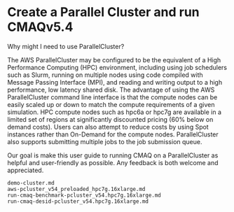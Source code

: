# Create a Parallel Cluster and run CMAQv5.4

Why might I need to use ParallelCluster? 

The AWS ParallelCluster may be configured to be the equivalent of a High Performance Computing (HPC) environment, including using job schedulers such as Slurm, running on multiple nodes using code compiled with Message Passing Interface (MPI), and reading and writing output to a high performance, low latency shared disk.  The advantage of using the AWS ParallelCluster command line interface is that the compute nodes can be easily scaled up or down to match the compute requirements of a given simulation. HPC compute nodes such as hpc6a or hpc7g are available in a limited set of regions at significantly discounted pricing (60% below on demand costs). Users can also attempt to reduce costs by using Spot instances rather than On-Demand for the compute nodes. ParallelCluster also supports submitting multiple jobs to the job submission queue.

Our goal is make this user guide to running CMAQ on a ParallelCluster as helpful and user-friendly as possible. Any feedback is both welcome and appreciated.


```{toctree}
demo-cluster.md
aws-pcluster_v54_preloaded_hpc7g.16xlarge.md
run-cmaq-benchmark-pcluster_v54.hpc7g.16xlarge.md
run-cmaq-desid-pcluster_v54.hpc7g.16xlarge.md
```

